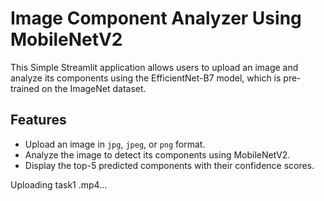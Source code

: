 # Image Component Analyzer Using MobileNetV2

This Simple Streamlit application allows users to upload an image and analyze its components using the EfficientNet-B7 model, which is pre-trained on the ImageNet dataset.

## Features
- Upload an image in `jpg`, `jpeg`, or `png` format.
- Analyze the image to detect its components using MobileNetV2.
- Display the top-5 predicted components with their confidence scores.




Uploading task1 .mp4…

